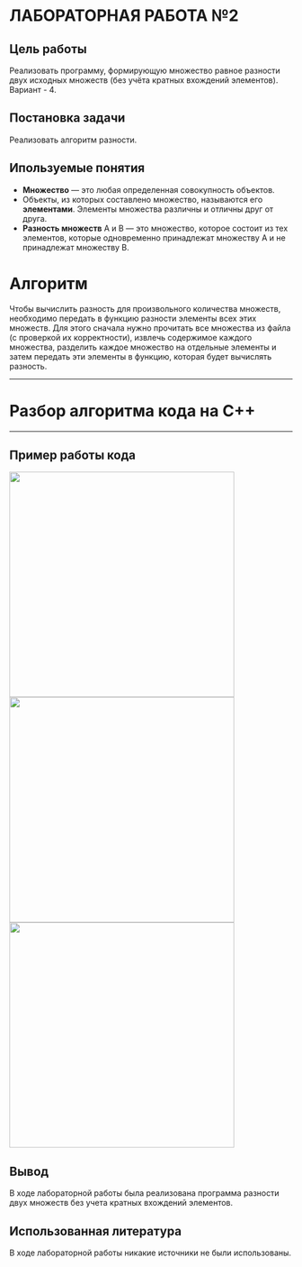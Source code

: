 # ЛАБОРАТОРНАЯ РАБОТА №2

## Цель работы
Реализовать программу, формирующую множество равное разности двух исходных множеств (без учёта кратных вхождений элементов).
Вариант - 4.

## Постановка задачи
Реализовать алгоритм разности.

## Ипользуемые понятия
- **Множество** — это любая определенная совокупность объектов. 
- Объекты, из которых составлено множество, называются его **элементами**. Элементы множества различны и отличны друг от друга.
- **Разность множеств** A и B — это множество, которое состоит из тех элементов, которые одновременно принадлежат множеству A и не принадлежат множеству B.

# Алгоритм
Чтобы вычислить разность для произвольного количества множеств, необходимо передать в функцию разности элементы всех этих множеств. Для этого сначала нужно прочитать все множества из файла (с проверкой их корректности), извлечь содержимое каждого множества, разделить каждое множество на отдельные элементы и затем передать эти элементы в функцию, которая будет вычислять разность.

---

# Разбор алгоритма кода на C++

---

## Пример работы кода
   <img src="" width="400" />

   <img src="" width="400" />

   <img src="" width="400" />

## Вывод
В ходе лабораторной работы была реализована программа разности двух множеств без учета кратных вхождений элементов.

## Использованная литература
В ходе лабораторной работы никакие источники не были использованы.

